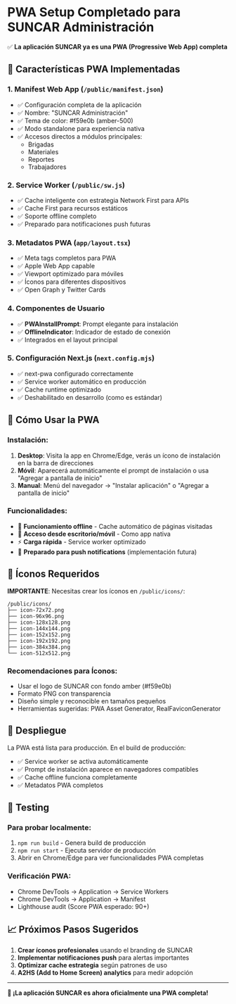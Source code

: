 # PWA Setup Completado para SUNCAR Administración

✅ **La aplicación SUNCAR ya es una PWA (Progressive Web App) completa**

## 🎯 Características PWA Implementadas

### 1. **Manifest Web App** (`/public/manifest.json`)
- ✅ Configuración completa de la aplicación
- ✅ Nombre: "SUNCAR Administración"
- ✅ Tema de color: #f59e0b (amber-500)
- ✅ Modo standalone para experiencia nativa
- ✅ Accesos directos a módulos principales:
  - Brigadas
  - Materiales
  - Reportes
  - Trabajadores

### 2. **Service Worker** (`/public/sw.js`)
- ✅ Cache inteligente con estrategia Network First para APIs
- ✅ Cache First para recursos estáticos
- ✅ Soporte offline completo
- ✅ Preparado para notificaciones push futuras

### 3. **Metadatos PWA** (`app/layout.tsx`)
- ✅ Meta tags completos para PWA
- ✅ Apple Web App capable
- ✅ Viewport optimizado para móviles
- ✅ Íconos para diferentes dispositivos
- ✅ Open Graph y Twitter Cards

### 4. **Componentes de Usuario**
- ✅ **PWAInstallPrompt**: Prompt elegante para instalación
- ✅ **OfflineIndicator**: Indicador de estado de conexión
- ✅ Integrados en el layout principal

### 5. **Configuración Next.js** (`next.config.mjs`)
- ✅ next-pwa configurado correctamente
- ✅ Service worker automático en producción
- ✅ Cache runtime optimizado
- ✅ Deshabilitado en desarrollo (como es estándar)

## 📱 Cómo Usar la PWA

### Instalación:
1. **Desktop**: Visita la app en Chrome/Edge, verás un ícono de instalación en la barra de direcciones
2. **Móvil**: Aparecerá automáticamente el prompt de instalación o usa "Agregar a pantalla de inicio"
3. **Manual**: Menú del navegador → "Instalar aplicación" o "Agregar a pantalla de inicio"

### Funcionalidades:
- 🔄 **Funcionamiento offline** - Cache automático de páginas visitadas
- 📲 **Acceso desde escritorio/móvil** - Como app nativa
- ⚡ **Carga rápida** - Service worker optimizado
- 🔔 **Preparado para push notifications** (implementación futura)

## 🎨 Íconos Requeridos

**IMPORTANTE**: Necesitas crear los íconos en `/public/icons/`:

```
/public/icons/
├── icon-72x72.png
├── icon-96x96.png
├── icon-128x128.png
├── icon-144x144.png
├── icon-152x152.png
├── icon-192x192.png
├── icon-384x384.png
└── icon-512x512.png
```

### Recomendaciones para Íconos:
- Usar el logo de SUNCAR con fondo amber (#f59e0b)
- Formato PNG con transparencia
- Diseño simple y reconocible en tamaños pequeños
- Herramientas sugeridas: PWA Asset Generator, RealFaviconGenerator

## 🚀 Despliegue

La PWA está lista para producción. En el build de producción:
- ✅ Service worker se activa automáticamente
- ✅ Prompt de instalación aparece en navegadores compatibles
- ✅ Cache offline funciona completamente
- ✅ Metadatos PWA completos

## 🔧 Testing

### Para probar localmente:
1. `npm run build` - Genera build de producción
2. `npm run start` - Ejecuta servidor de producción
3. Abrir en Chrome/Edge para ver funcionalidades PWA completas

### Verificación PWA:
- Chrome DevTools → Application → Service Workers
- Chrome DevTools → Application → Manifest
- Lighthouse audit (Score PWA esperado: 90+)

## 📈 Próximos Pasos Sugeridos

1. **Crear íconos profesionales** usando el branding de SUNCAR
2. **Implementar notificaciones push** para alertas importantes
3. **Optimizar cache estrategia** según patrones de uso
4. **A2HS (Add to Home Screen) analytics** para medir adopción

---

**🎉 ¡La aplicación SUNCAR es ahora oficialmente una PWA completa!**